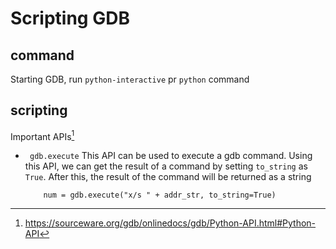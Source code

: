 # Scripting GDB

## command

Starting GDB, run `python-interactive` pr `python` command

## scripting

Important APIs[^1]

- ` gdb.execute`
  This API can be used to execute a gdb command.
  Using this API, we can get the result of a command by setting `to_string` as `True`.
  After this, the result of the command will be returned as a string
  ```
      num = gdb.execute("x/s " + addr_str, to_string=True)
  ```


[^1]: https://sourceware.org/gdb/onlinedocs/gdb/Python-API.html#Python-API
